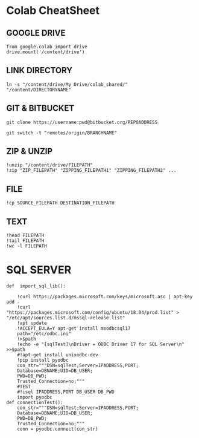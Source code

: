 # Colab CheatSheet

## GOOGLE DRIVE

	from google.colab import drive
	drive.mount('/content/drive') 
	
## LINK DIRECTORY
	ln -s "/content/drive/My Drive/colab_shared/"  "/content/DIRECTORYNAME"
	
## GIT & BITBUCKET 

	git clone https://username:pwd@bitbucket.org/REPOADDRESS

	git switch -t "remotes/origin/BRANCHNAME"

## ZIP & UNZIP

	!unzip "/content/drive/FILEPATH"
	!zip "ZIP_FILEPATH"	"ZIPPING_FILEPATH1" "ZIPPING_FILEPATH2" ...
	
## FILE
	!cp SOURCE_FILEPATH DESTINATION_FILEPATH

## TEXT 

	!head FILEPATH
	!tail FILEPATH
	!wc -l FILEPATH
	
# SQL SERVER
	def  import_sql_lib():

		!curl https://packages.microsoft.com/keys/microsoft.asc | apt-key add -
		!curl "https://packages.microsoft.com/config/ubuntu/18.04/prod.list" > "/etc/apt/sources.list.d/mssql-release.list"
		!apt update
		!ACCEPT_EULA=Y apt-get install msodbcsql17
		path="/etc/odbc.ini"
		!>$path
		!echo -e "[sqlTest]\nDriver = ODBC Driver 17 for SQL Server\n" >>$path
		#!apt-get install unixodbc-dev
		!pip install pyodbc
		con_str="""DSN=sqlTest;Server=IPADDRESS,PORT;
		Database=DBNAME;UID=DB_USER;
		PWD=DB_PWD;
		Trusted_Connection=no;"""
		#TEST 
		#!isql IPADDRESS,PORT DB_USER DB_PWD
		import pyodbc
	def connectionTest():
		con_str="""DSN=sqlTest;Server=IPADDRESS,PORT;
		Database=DBNAME;UID=DB_USER;
		PWD=DB_PWD;
		Trusted_Connection=no;"""
		conn = pyodbc.connect(con_str)
	
